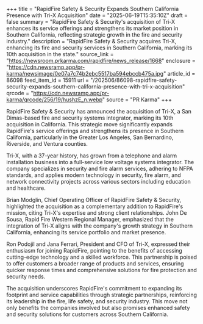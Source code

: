 +++
title = "RapidFire Safety & Security Expands Southern California Presence with Tri-X Acquisition"
date = "2025-06-19T15:35:10Z"
draft = false
summary = "RapidFire Safety & Security's acquisition of Tri-X enhances its service offerings and strengthens its market position in Southern California, reflecting strategic growth in the fire and security industry."
description = "RapidFire Safety & Security acquires Tri-X, enhancing its fire and security services in Southern California, marking its 10th acquisition in the state."
source_link = "https://newsroom.prkarma.com/rapidfire/news_release/1668"
enclosure = "https://cdn.newsramp.app/pr-karma/newsimage/0e07a7c74b2ebc5517ba594ebccb475a.jpg"
article_id = 86098
feed_item_id = 15911
url = "/202506/86098-rapidfire-safety-security-expands-southern-california-presence-with-tri-x-acquisition"
qrcode = "https://cdn.newsramp.app/pr-karma/qrcode/256/19/hushzE_n.webp"
source = "PR Karma"
+++

<p>RapidFire Safety & Security has announced the acquisition of Tri-X, a San Dimas-based fire and security systems integrator, marking its 10th acquisition in California. This strategic move significantly expands RapidFire's service offerings and strengthens its presence in Southern California, particularly in the Greater Los Angeles, San Bernardino, Riverside, and Ventura counties.</p><p>Tri-X, with a 37-year history, has grown from a telephone and alarm installation business into a full-service low voltage systems integrator. The company specializes in security and fire alarm services, adhering to NFPA standards, and applies modern technology in security, fire alarm, and network connectivity projects across various sectors including education and healthcare.</p><p>Brian Modglin, Chief Operating Officer of RapidFire Safety & Security, highlighted the acquisition as a complementary addition to RapidFire's mission, citing Tri-X's expertise and strong client relationships. John De Sousa, Rapid Fire Western Regional Manager, emphasized that the integration of Tri-X aligns with the company's growth strategy in Southern California, enhancing its service portfolio and market presence.</p><p>Ron Podojil and Jana Ferrari, President and CFO of Tri-X, expressed their enthusiasm for joining RapidFire, pointing to the benefits of accessing cutting-edge technology and a skilled workforce. This partnership is poised to offer customers a broader range of products and services, ensuring quicker response times and comprehensive solutions for fire protection and security needs.</p><p>The acquisition underscores RapidFire's commitment to expanding its footprint and service capabilities through strategic partnerships, reinforcing its leadership in the fire, life safety, and security industry. This move not only benefits the companies involved but also promises enhanced safety and security solutions for customers across Southern California.</p>